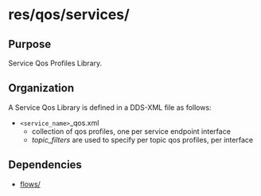 # res/qos/services/

## Purpose

Service Qos Profiles Library.


## Organization

A Service Qos Library is defined in a DDS-XML file as follows:

- `<service_name>`_qos.xml
  - collection of qos profiles, one per service endpoint interface
  - *topic_filters* are used to specify per topic qos profiles, per interface


## Dependencies

- [flows/](../flows/README.md)


